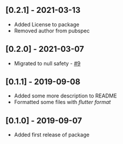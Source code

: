 ## [0.2.1] - 2021-03-13

* Added License to package
* Removed author from pubspec 

## [0.2.0] - 2021-03-07

* Migrated to null safety - [#9](https://github.com/kiesman99/number_slide_animation/pull/9)

## [0.1.1] - 2019-09-08

* Added some more description to README
* Formatted some files with *flutter format*

## [0.1.0] - 2019-09-07

* Added first release of package
